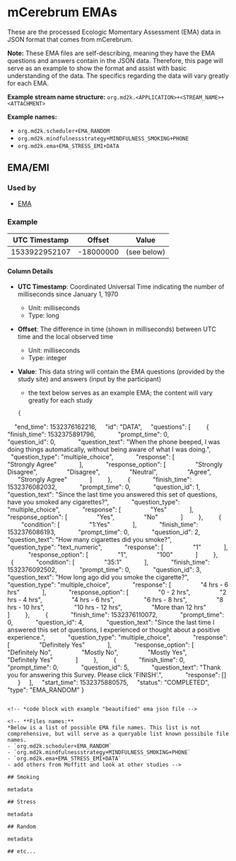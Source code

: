 # mCerebrum EMAs
These are the processed Ecologic Momentary Assessment (EMA) data in JSON format that comes from mCerebrum.

**Note:** These EMA files are self-describing, meaning they have the EMA questions and answers contain in the JSON data. Therefore, this page will serve as an example to show the format and assist with basic understanding of the data. The specifics regarding the data will vary greatly for each EMA.


**Example stream name structure:**
`org.md2k.<APPLICATION>+<STREAM_NAME>+<ATTACHMENT>`

**Example names:**
- `org.md2k.scheduler+EMA_RANDOM`
- `org.md2k.mindfulnessstrategy+MINDFULNESS_SMOKING+PHONE`
- `org.md2k.ema+EMA_STRESS_EMI+DATA`

## EMA/EMI

### Used by
- [EMA](../features/ema)

### Example

| UTC Timestamp | Offset    | Value       |
| ------------- | --------- | ----------- |
| 1533922952107 | -18000000 | (see below) |

#### Column Details
- **UTC Timestamp**: Coordinated Universal Time indicating the number of milliseconds since January 1, 1970
  - Unit: milliseconds
  - Type: long
- **Offset**: The difference in time (shown in milliseconds) between UTC time and the local observed time
  - Unit: milliseconds
  - Type: integer
- **Value**: This data string will contain the EMA questions (provided by the study site) and answers (input by the participant)
  - the text below serves as an example EMA; the content will vary greatly for each study

  ```javascript
  {
    "end_time": 1532376162216,
    "id": "DATA",
    "questions": [
        {
            "finish_time": 1532375891796,
            "prompt_time": 0,
            "question_id": 0,
            "question_text": "When the phone beeped, I was doing things automatically, without being aware of what I was doing.",
            "question_type": "multiple_choice",
            "response": [
                "Strongly Agree"
            ],
            "response_option": [
                "Strongly Disagree",
                "Disagree",
                "Neutral",
                "Agree",
                "Strongly Agree"
            ]
        },
        {
            "finish_time": 1532376082032,
            "prompt_time": 0,
            "question_id": 1,
            "question_text": "Since the last time you answered this set of questions, have you smoked any cigarettes?",
            "question_type": "multiple_choice",
            "response": [
                "Yes"
            ],
            "response_option": [
                "Yes",
                "No"
            ]
        },
        {
            "condition": [
                "1:Yes"
            ],
            "finish_time": 1532376086193,
            "prompt_time": 0,
            "question_id": 2,
            "question_text": "How many cigarettes did you smoke?",
            "question_type": "text_numeric",
            "response": [
                "1"
            ],
            "response_option": [
                "1",
                "100"
            ]
        },
        {
            "condition": [
                "35:1"
            ],
            "finish_time": 1532376092502,
            "prompt_time": 0,
            "question_id": 3,
            "question_text": "How long ago did you smoke the cigarette?",
            "question_type": "multiple_choice",
            "response": [
                "4 hrs - 6 hrs"
            ],
            "response_option": [
                "0 - 2 hrs",
                "2 hrs - 4 hrs",
                "4 hrs - 6 hrs",
                "6 hrs - 8 hrs",
                "8 hrs - 10 hrs",
                "10 hrs - 12 hrs",
                "More than 12 hrs"
            ]
        },
        {
            "finish_time": 1532376110072,
            "prompt_time": 0,
            "question_id": 4,
            "question_text": "Since the last time I answered this set of questions, I experienced or thought about a positive experience.",
            "question_type": "multiple_choice",
            "response": [
                "Definitely Yes"
            ],
            "response_option": [
                "Definitely No",
                "Mostly No",
                "Mostly Yes",
                "Definitely Yes"
            ]
        },
        {
            "finish_time": 0,
            "prompt_time": 0,
            "question_id": 5,
            "question_text": "Thank you for answering this Survey. Please click 'FINISH'.",
            "response": []
        }
    ],
    "start_time": 1532375880575,
    "status": "COMPLETED",
    "type": "EMA_RANDOM"
}
  ```

<!-- *code block with example "beautified" ema json file -->

<!-- **Files names:**
*Below is a list of possible EMA file names. This list is not comprehensive, but will serve as a queryable list known possibile file names.
- `org.md2k.scheduler+EMA_RANDOM`
- `org.md2k.mindfulnessstrategy+MINDFULNESS_SMOKING+PHONE`
- `org.md2k.ema+EMA_STRESS_EMI+DATA`
- add others from Moffitt and look at other studies -->

## Smoking

metadata

## Stress

metadata

## Random

metadata

## etc...
